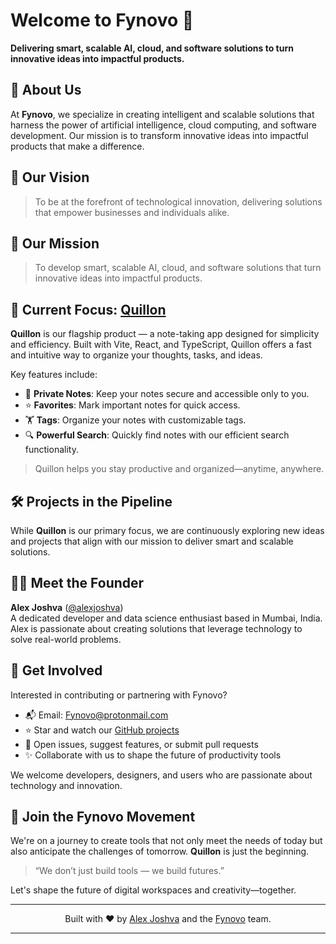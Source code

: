 # Welcome to **Fynovo** 🚀  
**Delivering smart, scalable AI, cloud, and software solutions to turn innovative ideas into impactful products.**

## 👋 About Us

At **Fynovo**, we specialize in creating intelligent and scalable solutions that harness the power of artificial intelligence, cloud computing, and software development. Our mission is to transform innovative ideas into impactful products that make a difference.

## 🌟 Our Vision

> To be at the forefront of technological innovation, delivering solutions that empower businesses and individuals alike.

## 🎯 Our Mission

> To develop smart, scalable AI, cloud, and software solutions that turn innovative ideas into impactful products.

## 🚀 Current Focus: [**Quillon**](https://github.com/alexjoshva/Quillon)

**Quillon** is our flagship product — a note-taking app designed for simplicity and efficiency. Built with Vite, React, and TypeScript, Quillon offers a fast and intuitive way to organize your thoughts, tasks, and ideas.

Key features include:

- 📝 **Private Notes**: Keep your notes secure and accessible only to you.  
- ⭐ **Favorites**: Mark important notes for quick access.  
- 🏋️ **Tags**: Organize your notes with customizable tags.  
- 🔍 **Powerful Search**: Quickly find notes with our efficient search functionality.

> Quillon helps you stay productive and organized—anytime, anywhere.

## 🛠️ Projects in the Pipeline

While **Quillon** is our primary focus, we are continuously exploring new ideas and projects that align with our mission to deliver smart and scalable solutions.


## 🧑‍💻 Meet the Founder

**Alex Joshva** ([@alexjoshva](https://github.com/alexjoshva))  
A dedicated developer and data science enthusiast based in Mumbai, India. Alex is passionate about creating solutions that leverage technology to solve real-world problems.


## 🤝 Get Involved

Interested in contributing or partnering with Fynovo?

- 📬 Email: [Fynovo@protonmail.com](mailto:Fynovo@protonmail.com)  
- ⭐ Star and watch our [GitHub projects](https://github.com/Fynovo)  
- 🧠 Open issues, suggest features, or submit pull requests  
- ✨ Collaborate with us to shape the future of productivity tools

We welcome developers, designers, and users who are passionate about technology and innovation.


## 📌 Join the Fynovo Movement

We're on a journey to create tools that not only meet the needs of today but also anticipate the challenges of tomorrow. **Quillon** is just the beginning.

> “We don’t just build tools — we build futures.”

Let's shape the future of digital workspaces and creativity—together.

---
<p align="center">
  Built with ❤️ by <a href="https://github.com/alexjoshva">Alex Joshva</a> and the <a href="https://github.com/Fynovo">Fynovo</a> team.
</p>

---
